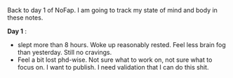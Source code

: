 Back to day 1 of NoFap. I am going to track my state of mind and body in these notes.

**Day 1** : 

* slept more than 8 hours. Woke up reasonably rested. Feel less brain fog than yesterday. Still no cravings.
* Feel a bit lost phd-wise. Not sure what to work on, not sure what to focus on. I want to publish. I need validation that I can do this shit.